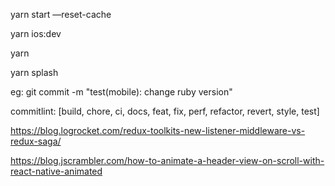 yarn start —reset-cache

yarn ios:dev

yarn

yarn splash

eg:
git commit -m "test(mobile): change ruby version"

commitlint: [build, chore, ci, docs, feat, fix, perf, refactor, revert, style, test]


<!-- redux listenerr vs redux saga -->
https://blog.logrocket.com/redux-toolkits-new-listener-middleware-vs-redux-saga/

<!-- animated header -->
https://blog.jscrambler.com/how-to-animate-a-header-view-on-scroll-with-react-native-animated